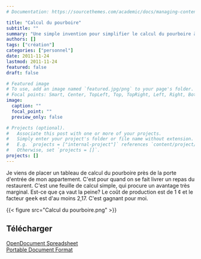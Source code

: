 ```yaml
---
# Documentation: https://sourcethemes.com/academic/docs/managing-content/

title: "Calcul du pourboire"
subtitle: ""
summary: "Une simple invention pour simplifier le calcul du pourboire à laisser au livreur du restaurant."
authors: []
tags: ["création"]
categories: ["personnel"]
date: 2011-11-24
lastmod: 2011-11-24
featured: false
draft: false

# Featured image
# To use, add an image named `featured.jpg/png` to your page's folder.
# Focal points: Smart, Center, TopLeft, Top, TopRight, Left, Right, BottomLeft, Bottom, BottomRight.
image:
  caption: ""
  focal_point: ""
  preview_only: false

# Projects (optional).
#   Associate this post with one or more of your projects.
#   Simply enter your project's folder or file name without extension.
#   E.g. `projects = ["internal-project"]` references `content/project/deep-learning/index.md`.
#   Otherwise, set `projects = []`.
projects: []
---
```


Je viens de placer un tableau de calcul du pourboire près de la
porte d'entrée de mon appartement. C'est pour quand on se fait livrer
un repas du restaurent. C'est une feuille de calcul simple, qui procure
un avantage très marginal. Est-ce que ça vaut la peine? Le coût de
production est de 1&nbsp;¢ et le facteur <tt>geek</tt> est d'au moins
2,17. C'est gagnant pour moi.

{{< figure src="Calcul du pourboire.png" >}}

## Télécharger

[OpenDocument Spreadsheet](Calcul%20du%20pourboire.ods)  
[Portable Document Format](Calcul%20du%20pourboire.pdf)
